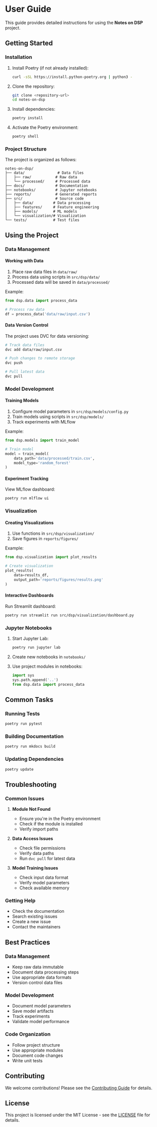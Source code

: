 # User Guide

This guide provides detailed instructions for using the **Notes on DSP** project.

## Getting Started

### Installation

1. Install Poetry (if not already installed):
   ```bash
   curl -sSL https://install.python-poetry.org | python3 -
   ```

2. Clone the repository:
   ```bash
   git clone <repository-url>
   cd notes-on-dsp
   ```

3. Install dependencies:
   ```bash
   poetry install
   ```

4. Activate the Poetry environment:
   ```bash
   poetry shell
   ```

### Project Structure

The project is organized as follows:

```
notes-on-dsp/
├── data/               # Data files
│   ├── raw/           # Raw data
│   └── processed/     # Processed data
├── docs/              # Documentation
├── notebooks/         # Jupyter notebooks
├── reports/           # Generated reports
├── src/               # Source code
│   ├── data/         # Data processing
│   ├── features/     # Feature engineering
│   ├── models/       # ML models
│   └── visualization/# Visualization
└── tests/            # Test files
```

## Using the Project

### Data Management

#### Working with Data

1. Place raw data files in `data/raw/`
2. Process data using scripts in `src/dsp/data/`
3. Processed data will be saved in `data/processed/`

Example:
```python
from dsp.data import process_data

# Process raw data
df = process_data('data/raw/input.csv')
```

#### Data Version Control

The project uses DVC for data versioning:

```bash
# Track data files
dvc add data/raw/input.csv

# Push changes to remote storage
dvc push

# Pull latest data
dvc pull
```

### Model Development

#### Training Models

1. Configure model parameters in `src/dsp/models/config.py`
2. Train models using scripts in `src/dsp/models/`
3. Track experiments with MLflow

Example:
```python
from dsp.models import train_model

# Train model
model = train_model(
    data_path='data/processed/train.csv',
    model_type='random_forest'
)
```

#### Experiment Tracking

View MLflow dashboard:
```bash
poetry run mlflow ui
```

### Visualization

#### Creating Visualizations

1. Use functions in `src/dsp/visualization/`
2. Save figures in `reports/figures/`

Example:
```python
from dsp.visualization import plot_results

# Create visualization
plot_results(
    data=results_df,
    output_path='reports/figures/results.png'
)
```

#### Interactive Dashboards

Run Streamlit dashboard:
```bash
poetry run streamlit run src/dsp/visualization/dashboard.py
```

### Jupyter Notebooks

1. Start Jupyter Lab:
   ```bash
   poetry run jupyter lab
   ```

2. Create new notebooks in `notebooks/`
3. Use project modules in notebooks:
   ```python
   import sys
   sys.path.append('..')
   from dsp.data import process_data
   ```

## Common Tasks

### Running Tests

```bash
poetry run pytest
```

### Building Documentation

```bash
poetry run mkdocs build
```

### Updating Dependencies

```bash
poetry update
```

## Troubleshooting

### Common Issues

1. **Module Not Found**
   - Ensure you're in the Poetry environment
   - Check if the module is installed
   - Verify import paths

2. **Data Access Issues**
   - Check file permissions
   - Verify data paths
   - Run `dvc pull` for latest data

3. **Model Training Issues**
   - Check input data format
   - Verify model parameters
   - Check available memory

### Getting Help

- Check the documentation
- Search existing issues
- Create a new issue
- Contact the maintainers

## Best Practices

### Data Management

- Keep raw data immutable
- Document data processing steps
- Use appropriate data formats
- Version control data files

### Model Development

- Document model parameters
- Save model artifacts
- Track experiments
- Validate model performance

### Code Organization

- Follow project structure
- Use appropriate modules
- Document code changes
- Write unit tests

## Contributing

We welcome contributions! Please see the [Contributing Guide](contributing.md) for details.

## License

This project is licensed under the MIT License - see the [LICENSE](../LICENSE) file for details.
